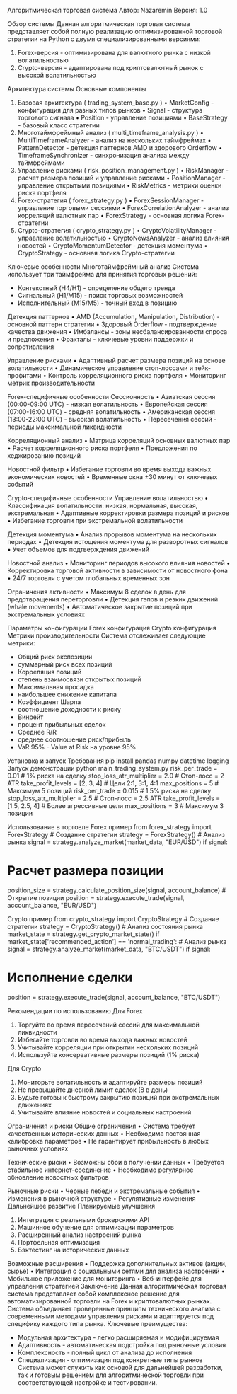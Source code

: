  Алгоритмическая торговая система
 Автор: Nazaremin Версия: 1.0

Обзор системы
 Данная алгоритмическая торговая система представляет собой полную реализацию оптимизированной торговой стратегии на Python с двумя специализированными версиями:
 1. Forex-версия - оптимизирована для валютного рынка с низкой волатильностью
 2. Crypto-версия - адаптирована под криптовалютный рынок с высокой волатильностью

Архитектура системы Основные компоненты
 1. Базовая архитектура ( trading_system_base.py )
  • MarketConfig - конфигурация для разных типов рынков
  • Signal - структура торгового сигнала
  • Position - управление позициями
  • BaseStrategy - базовый класс стратегии
 3. Многотаймфреймный анализ ( multi_timeframe_analysis.py )
  • MultiTimeframeAnalyzer - анализ на нескольких таймфреймах
  • PatternDetector - детекция паттернов AMD и здорового Orderflow
  • TimeframeSynchronizer - синхронизация анализа между таймфреймами
 4. Управление рисками ( risk_position_management.py )
  • RiskManager - расчет размера позиций и управление рисками
  • PositionManager - управление открытыми позициями
  • RiskMetrics - метрики оценки риска портфеля 
 5. Forex-стратегия ( forex_strategy.py )
  • ForexSessionManager - управление торговыми сессиями
  • ForexCorrelationAnalyzer - анализ корреляций валютных пар
  • ForexStrategy - основная логика Forex-стратегии
 7. Crypto-стратегия ( crypto_strategy.py )
  • CryptoVolatilityManager - управление волатильностью
  • CryptoNewsAnalyzer - анализ влияния новостей
  • CryptoMomentumDetector - детекция моментума
  • CryptoStrategy - основная логика Crypto-стратегии

Ключевые особенности Многотаймфреймный анализ
 Система использует три таймфрейма для принятия торговых решений:
  - Контекстный (H4/H1) - определение общего тренда
  - Сигнальный (H1/M15) - поиск торговых возможностей
  - Исполнительный (M15/M5) - точный вход в позицию
 
 Детекция паттернов
  • AMD (Accumulation, Manipulation, Distribution) - основной паттерн стратегии
  • Здоровый Orderflow - подтверждение качества движения
  • Имбалансы - зоны несбалансированности спроса и предложения
  • Фракталы - ключевые уровни поддержки и сопротивления

 Управление рисками
  • Адаптивный расчет размера позиций на основе волатильности
  • Динамическое управление стоп-лоссами и тейк-профитами
  • Контроль корреляционного риска портфеля
  • Мониторинг метрик производительности

Forex-специфичные особенности
 Сессионность
  • Азиатская сессия (00:00-09:00 UTC) - низкая волатильность
  • Европейская сессия (07:00-16:00 UTC) - средняя волатильность 
  • Американская сессия (13:00-22:00 UTC) - высокая волатильность 
  • Пересечения сессий - периоды максимальной ликвидности

 Корреляционный анализ
  • Матрица корреляций основных валютных пар 
  • Расчет корреляционного риска портфеля
  • Предложения по хеджированию позиций
 
 Новостной фильтр
  • Избегание торговли во время выхода важных экономических новостей 
  • Временные окна ±30 минут от ключевых событий

 Crypto-специфичные особенности Управление волатильностью
  • Классификация волатильности: низкая, нормальная, высокая, экстремальная 
  • Адаптивные корректировки размера позиций и рисков
  • Избегание торговли при экстремальной волатильности

 Детекция моментума
  • Анализ прорывов моментума на нескольких периодах
  • Детекция истощения моментума для разворотных сигналов 
  • Учет объемов для подтверждения движений

 Новостной анализ
  • Мониторинг периодов высокого влияния новостей
  • Корректировка торговой активности в зависимости от новостного фона 
  • 24/7 торговля с учетом глобальных временных зон

 Ограничения активности
  • Максимум 8 сделок в день для предотвращения переторговли
  • Детекция гэпов и резких движений (whale movements)
  • Автоматическое закрытие позиций при экстремальных условиях

Параметры конфигурации Forex конфигурация
Crypto конфигурация
Метрики производительности
Система отслеживает следующие метрики: 
- Общий риск экспозиции
- суммарный риск всех позиций
- Корреляция позиций
- степень взаимосвязи открытых позиций
- Максимальная просадка
- наибольшее снижение капитала
- Коэффициент Шарпа
- соотношение доходности к риску
- Винрейт
- процент прибыльных сделок
- Среднее R/R
- среднее соотношение риск/прибыль
- VaR 95% - Value at Risk на уровне 95%

Установка и запуск Требования
  pip install pandas numpy datetime logging
Запуск демонстрации
  python main_trading_system.py
 risk_per_trade = 0.01 # 1% риска на сделку stop_loss_atr_multiplier = 2.0 # Стоп-лосс = 2 ATR take_profit_levels = [2, 3, 4] # Цели 2:1, 3:1, 4:1 max_positions = 5 # Максимум 5 позиций
 risk_per_trade = 0.015 # 1.5% риска на сделку stop_loss_atr_multiplier = 2.5 # Стоп-лосс = 2.5 ATR take_profit_levels = [1.5, 2.5, 4] # Более агрессивные цели max_positions = 3 # Максимум 3 позиции
  
Использование в торговле Forex пример
 from forex_strategy import ForexStrategy # Создание стратегии
strategy = ForexStrategy() # Анализ рынка
signal = strategy.analyze_market(market_data, "EUR/USD")
if signal:
# Расчет размера позиции
position_size = strategy.calculate_position_size(signal,
account_balance)
    # Открытие позиции
    position = strategy.execute_trade(signal, account_balance,
"EUR/USD")

Crypto пример
 from crypto_strategy import CryptoStrategy # Создание стратегии
strategy = CryptoStrategy() # Анализ состояния рынка
market_state = strategy.get_crypto_market_state()
if market_state['recommended_action'] == 'normal_trading': # Анализ рынка
    signal = strategy.analyze_market(market_data, "BTC/USDT")
if signal:
# Исполнение сделки
position = strategy.execute_trade(signal,
account_balance, "BTC/USDT")

Рекомендации по использованию Для Forex
1. Торгуйте во время пересечений сессий для максимальной ликвидности
2. Избегайте торговли во время выхода важных новостей
3. Учитывайте корреляции при открытии нескольких позиций
4. Используйте консервативные размеры позиций (1% риска)

Для Crypto
1. Мониторьте волатильность и адаптируйте размеры позиций
2. Не превышайте дневной лимит сделок (8 в день)
3. Будьте готовы к быстрому закрытию позиций при экстремальных движениях
4. Учитывайте влияние новостей и социальных настроений

Ограничения и риски Общие ограничения
• Система требует качественных исторических данных
• Необходима постоянная калибровка параметров
• Не гарантирует прибыльность в любых рыночных условиях

Технические риски
• Возможны сбои в получении данных
• Требуется стабильное интернет-соединение
• Необходимо регулярное обновление новостных фильтров

Рыночные риски
• Черные лебеди и экстремальные события 
• Изменения в рыночной структуре
• Регулятивные изменения
Дальнейшее развитие Планируемые улучшения
1. Интеграция с реальными брокерскими API
2. Машинное обучение для оптимизации параметров
3. Расширенный анализ настроений рынка
4. Портфельная оптимизация
5. Бэктестинг на исторических данных

Возможные расширения
• Поддержка дополнительных активов (акции, сырье)
• Интеграция с социальными сетями для анализа настроений 
• Мобильное приложение для мониторинга
• Веб-интерфейс для управления стратегией
Заключение
Данная алгоритмическая торговая система представляет собой комплексное решение для автоматизированной торговли на Forex и криптовалютных рынках. 
Система объединяет проверенные принципы технического анализа с современными методами управления рисками и адаптируется под специфику каждого типа рынка.
Ключевые преимущества: 
- Модульная архитектура - легко расширяемая и модифицируемая
- Адаптивность - автоматическая подстройка под рыночные условия
- Комплексность - полный цикл от анализа до исполнения
- Специализация - оптимизация под конкретные типы рынков
Система может служить как основой для дальнейшей разработки, так и готовым решением для алгоритмической торговли при соответствующей настройке и тестировании.
